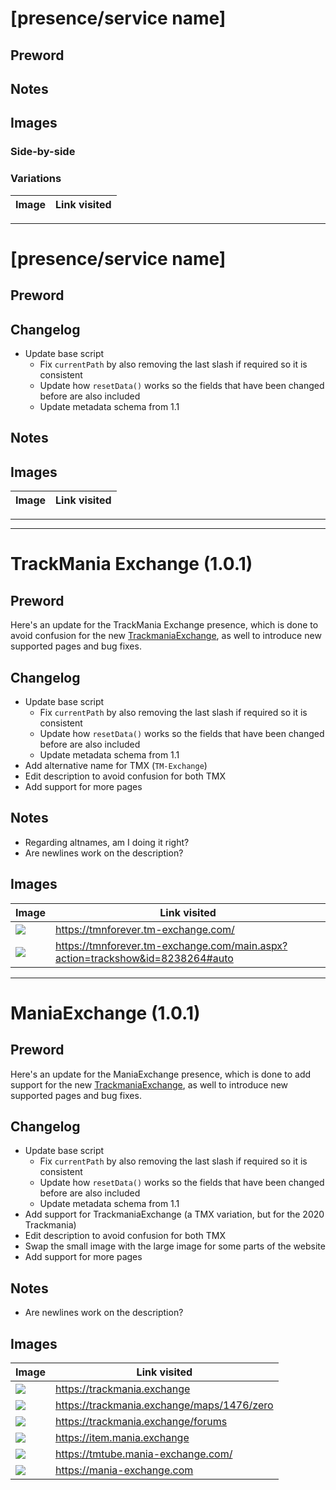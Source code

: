 # [presence/service name]

## Preword

## Notes

## Images

### Side-by-side

### Variations

| Image | Link visited |
| ----- | ------------ |

---

# [presence/service name]

## Preword

## Changelog

- Update base script
  - Fix `currentPath` by also removing the last slash if required so it is consistent
  - Update how `resetData()` works so the fields that have been changed before are also included
  - Update metadata schema from 1.1

## Notes

## Images

| Image | Link visited |
| ----- | ------------ |

---

<!-- 
var images = ``.split("\n")

var links = ``.split("\n")

images = images.map(value => value.replace(/\[.+\]/, "[]"))
var result = images.map((value, index) => {
	if (value !== "") return `| ${value} | ${links[index]} |`
})
console.log(images.join("\n"))
console.log(result.join("\n"))
-->

---

# TrackMania Exchange (1.0.1)

## Preword

Here's an update for the TrackMania Exchange presence, which is done to avoid confusion for the new [TrackmaniaExchange](https://trackmania.exchange), as well to introduce new supported pages and bug fixes.

## Changelog

- Update base script
  - Fix `currentPath` by also removing the last slash if required so it is consistent
  - Update how `resetData()` works so the fields that have been changed before are also included
  - Update metadata schema from 1.1
- Add alternative name for TMX (`TM-Exchange`)
- Edit description to avoid confusion for both TMX
- Add support for more pages

## Notes

- Regarding altnames, am I doing it right?
- Are newlines work on the description?

## Images

| Image | Link visited |
| ----- | ------------ |
| ![](https://user-images.githubusercontent.com/11584103/87421075-91677e80-c600-11ea-99e5-28b6ba361d6e.png) | https://tmnforever.tm-exchange.com/ |
| ![](https://user-images.githubusercontent.com/11584103/87421079-9298ab80-c600-11ea-949b-c76c60b0174b.png) | https://tmnforever.tm-exchange.com/main.aspx?action=trackshow&id=8238264#auto |

---

# ManiaExchange (1.0.1)

## Preword

Here's an update for the ManiaExchange presence, which is done to add support for the new [TrackmaniaExchange](https://trackmania.exchange), as well to introduce new supported pages and bug fixes.

## Changelog

- Update base script
  - Fix `currentPath` by also removing the last slash if required so it is consistent
  - Update how `resetData()` works so the fields that have been changed before are also included
  - Update metadata schema from 1.1
- Add support for TrackmaniaExchange (a TMX variation, but for the 2020 Trackmania)
- Edit description to avoid confusion for both TMX
- Swap the small image with the large image for some parts of the website
- Add support for more pages

## Notes

- Are newlines work on the description?

## Images

| Image | Link visited |
| ----- | ------------ |
| ![](https://user-images.githubusercontent.com/11584103/87420673-e5be2e80-c5ff-11ea-8e06-2eac99573d07.png) | https://trackmania.exchange |
| ![](https://user-images.githubusercontent.com/11584103/87420675-e656c500-c5ff-11ea-956f-ba21603409e8.png) | https://trackmania.exchange/maps/1476/zero |
| ![](https://user-images.githubusercontent.com/11584103/87420676-e656c500-c5ff-11ea-9421-97b8b73198dc.png) | https://trackmania.exchange/forums |
| ![](https://user-images.githubusercontent.com/11584103/87420677-e6ef5b80-c5ff-11ea-8913-4b6a7a5ef746.png) | https://item.mania.exchange |
| ![](https://user-images.githubusercontent.com/11584103/87420681-e787f200-c5ff-11ea-9689-1973d159d962.png) | https://tmtube.mania-exchange.com/ |
| ![](https://user-images.githubusercontent.com/11584103/87420682-e8208880-c5ff-11ea-8d27-76d5527d366e.png) | https://mania-exchange.com |